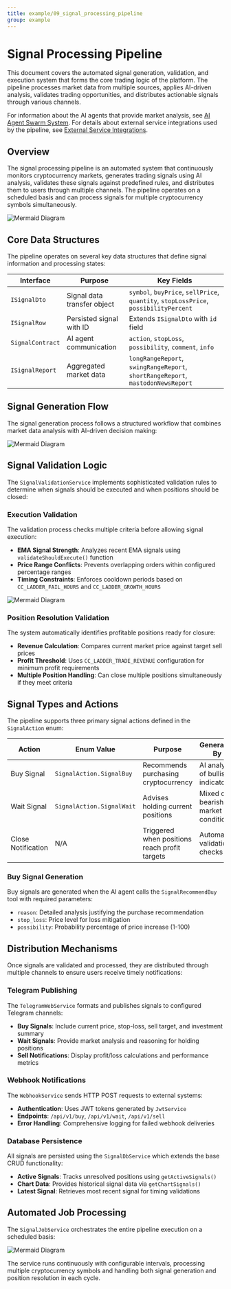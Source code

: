 ```yaml
---
title: example/09_signal_processing_pipeline
group: example
---
```


# Signal Processing Pipeline

This document covers the automated signal generation, validation, and execution system that forms the core trading logic of the platform. The pipeline processes market data from multiple sources, applies AI-driven analysis, validates trading opportunities, and distributes actionable signals through various channels.

For information about the AI agents that provide market analysis, see [AI Agent Swarm System](./05_AI_Agent_Swarm_System.md). For details about external service integrations used by the pipeline, see [External Service Integrations](./16_External_Service_Integrations.md).

## Overview

The signal processing pipeline is an automated system that continuously monitors cryptocurrency markets, generates trading signals using AI analysis, validates these signals against predefined rules, and distributes them to users through multiple channels. The pipeline operates on a scheduled basis and can process signals for multiple cryptocurrency symbols simultaneously.

![Mermaid Diagram](./diagrams\9_Signal_Processing_Pipeline_0.svg)

## Core Data Structures

The pipeline operates on several key data structures that define signal information and processing states:

| Interface | Purpose | Key Fields |
|-----------|---------|------------|
| `ISignalDto` | Signal data transfer object | `symbol`, `buyPrice`, `sellPrice`, `quantity`, `stopLossPrice`, `possibilityPercent` |
| `ISignalRow` | Persisted signal with ID | Extends `ISignalDto` with `id` field |
| `SignalContract` | AI agent communication | `action`, `stopLoss`, `possibility`, `comment`, `info` |
| `ISignalReport` | Aggregated market data | `longRangeReport`, `swingRangeReport`, `shortRangeReport`, `mastodonNewsReport` |

## Signal Generation Flow

The signal generation process follows a structured workflow that combines market data analysis with AI-driven decision making:

![Mermaid Diagram](./diagrams\9_Signal_Processing_Pipeline_1.svg)

## Signal Validation Logic

The `SignalValidationService` implements sophisticated validation rules to determine when signals should be executed and when positions should be closed:

### Execution Validation

The validation process checks multiple criteria before allowing signal execution:

- **EMA Signal Strength**: Analyzes recent EMA signals using `validateShouldExecute()` function
- **Price Range Conflicts**: Prevents overlapping orders within configured percentage ranges
- **Timing Constraints**: Enforces cooldown periods based on `CC_LADDER_FAIL_HOURS` and `CC_LADDER_GROWTH_HOURS`

![Mermaid Diagram](./diagrams\9_Signal_Processing_Pipeline_2.svg)

### Position Resolution Validation

The system automatically identifies profitable positions ready for closure:

- **Revenue Calculation**: Compares current market price against target sell prices
- **Profit Threshold**: Uses `CC_LADDER_TRADE_REVENUE` configuration for minimum profit requirements
- **Multiple Position Handling**: Can close multiple positions simultaneously if they meet criteria

## Signal Types and Actions

The pipeline supports three primary signal actions defined in the `SignalAction` enum:

| Action | Enum Value | Purpose | Generated By |
|--------|------------|---------|--------------|
| Buy Signal | `SignalAction.SignalBuy` | Recommends purchasing cryptocurrency | AI analysis of bullish indicators |
| Wait Signal | `SignalAction.SignalWait` | Advises holding current positions | Mixed or bearish market conditions |
| Close Notification | N/A | Triggered when positions reach profit targets | Automated validation checks |

### Buy Signal Generation

Buy signals are generated when the AI agent calls the `SignalRecommendBuy` tool with required parameters:

- `reason`: Detailed analysis justifying the purchase recommendation
- `stop_loss`: Price level for loss mitigation
- `possibility`: Probability percentage of price increase (1-100)

## Distribution Mechanisms

Once signals are validated and processed, they are distributed through multiple channels to ensure users receive timely notifications:

### Telegram Publishing

The `TelegramWebService` formats and publishes signals to configured Telegram channels:

- **Buy Signals**: Include current price, stop-loss, sell target, and investment summary
- **Wait Signals**: Provide market analysis and reasoning for holding positions  
- **Sell Notifications**: Display profit/loss calculations and performance metrics

### Webhook Notifications

The `WebhookService` sends HTTP POST requests to external systems:

- **Authentication**: Uses JWT tokens generated by `JwtService`
- **Endpoints**: `/api/v1/buy`, `/api/v1/wait`, `/api/v1/sell`
- **Error Handling**: Comprehensive logging for failed webhook deliveries

### Database Persistence

All signals are persisted using the `SignalDbService` which extends the base CRUD functionality:

- **Active Signals**: Tracks unresolved positions using `getActiveSignals()`
- **Chart Data**: Provides historical signal data via `getChartSignals()`
- **Latest Signal**: Retrieves most recent signal for timing validations

## Automated Job Processing

The `SignalJobService` orchestrates the entire pipeline execution on a scheduled basis:

![Mermaid Diagram](./diagrams\9_Signal_Processing_Pipeline_3.svg)

The service runs continuously with configurable intervals, processing multiple cryptocurrency symbols and handling both signal generation and position resolution in each cycle.
